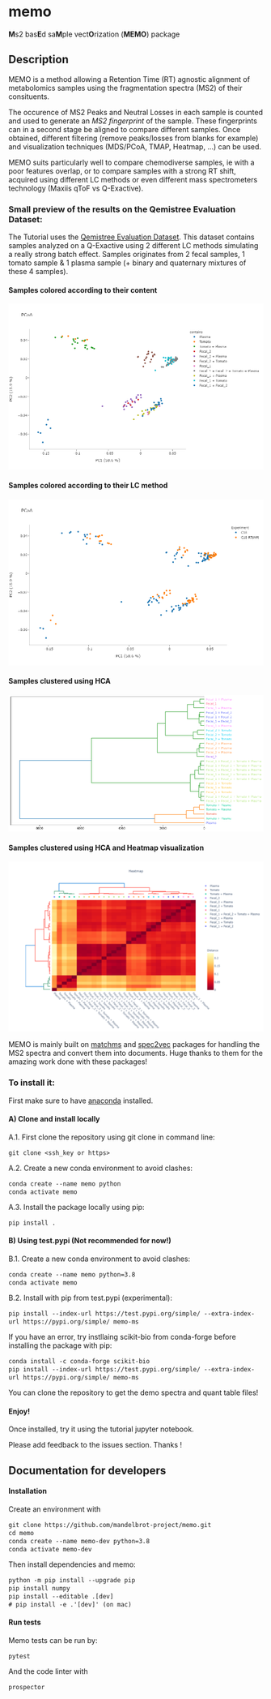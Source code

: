 # memo

**M**s2 bas**E**d sa**M**ple vect**O**rization (**MEMO**) package

## Description

MEMO is a method allowing a Retention Time (RT) agnostic alignment of metabolomics samples using the fragmentation spectra (MS2) of their consituents.

The occurence of MS2 Peaks and Neutral Losses in each sample is counted and used to generate an *MS2 fingerprint* of the sample. These fingerprints can in a second stage be aligned to compare different samples. Once obtained, different filtering (remove peaks/losses from blanks for example) and visualization techniques (MDS/PCoA, TMAP, Heatmap, ...) can be used. 

MEMO suits particularly well to compare chemodiverse samples, ie with a poor features overlap, or to compare samples with a strong RT shift, acquired using different LC methods or even different mass spectrometers technology (Maxiis qToF vs Q-Exactive).

### Small preview of the results on the Qemistree Evaluation Dataset:

The Tutorial uses the [Qemistree Evaluation Dataset](https://www.nature.com/articles/s41589-020-00677-3). This dataset contains samples analyzed on a Q-Exactive using 2 different LC methods simulating a really strong batch effect. Samples originates from 2 fecal samples, 1 tomato sample & 1 plasma sample (+ binary and quaternary mixtures of these 4 samples).

#### Samples colored according to their content
![plot](./pcoa_tuto_contains.png)

#### Samples colored according to their LC method
![plot](./pcoa_tuto_method.png)

#### Samples clustered using HCA
![plot](./hca.png)

#### Samples clustered using HCA and Heatmap visualization
![plot](./heatmap.png)



MEMO is mainly built on [matchms](https://github.com/matchms/matchms) and [spec2vec](https://github.com/iomega/spec2vec) packages for handling the MS2 spectra and convert them into documents. Huge thanks to them for the amazing work done with these packages!

### To install it:

First make sure to have [anaconda](https://www.anaconda.com/products/individual) installed.

#### A) Clone and install locally
A.1. First clone the repository using git clone in command line:
```
git clone <ssh_key or https>
```
A.2. Create a new conda environment to avoid clashes:
```
conda create --name memo python
conda activate memo
```

A.3. Install the package locally using pip:
```
pip install .
```
#### B) Using test.pypi (Not recommended for now!)

B.1. Create a new conda environment to avoid clashes:
```
conda create --name memo python=3.8
conda activate memo
```
B.2. Install with pip from test.pypi (experimental):
```
pip install --index-url https://test.pypi.org/simple/ --extra-index-url https://pypi.org/simple/ memo-ms
```

If you have an error, try instllaing scikit-bio from conda-forge before installing the package with pip:
```
conda install -c conda-forge scikit-bio
pip install --index-url https://test.pypi.org/simple/ --extra-index-url https://pypi.org/simple/ memo-ms
```

You can clone the repository to get the demo spectra and quant table files!

#### Enjoy!

Once installed, try it using the tutorial jupyter notebook.

Please add feedback to the issues section. Thanks !

## Documentation for developers

#### Installation
Create an environment with
```
git clone https://github.com/mandelbrot-project/memo.git
cd memo
conda create --name memo-dev python=3.8
conda activate memo-dev
```
Then install dependencies and memo:
```
python -m pip install --upgrade pip
pip install numpy
pip install --editable .[dev]
# pip install -e .'[dev]' (on mac)
```

#### Run tests
Memo tests can be run by:
```
pytest
``` 
And the code linter with
```
prospector
```
